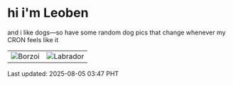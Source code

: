 # hi i'm Leoben

and i like dogs—so have some random dog pics that change whenever my CRON feels like it

|  |  |
|--------|----------|
| ![Borzoi](https://random-dog-vercel.vercel.app/api/random-borzoi?v=1754336871) | ![Labrador](https://random-dog-vercel.vercel.app/api/random-labrador?v=1754336871) |

Last updated: 2025-08-05 03:47 PHT
